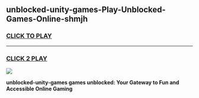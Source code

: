 
## unblocked-unity-games-Play-Unblocked-Games-Online-shmjh
<h3>
<a href="https://premium76.site?title=unblocked-unity-games&ref=25A">CLICK TO PLAY</a></h3>
<hr>

<h3>
<a href="https://premium76.site?title=unblocked-unity-games&ref=25A">CLICK 2 PLAY</a>
  
</h3>

<a href="https://premium76.site?title=unblocked-unity-games&ref=25A"><img src="https://clearcache.store/games.png"></a>


**unblocked-unity-games games unblocked: Your Gateway to Fun and Accessible Online Gaming**

